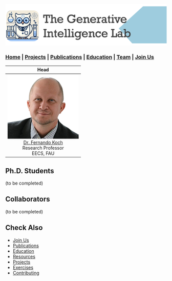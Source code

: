 ![GeniLab-banner](./images/genilab-banner.png)

### [Home](README.md) | [Projects](projects.md) | [Publications](knowledge.md) | [Education](knowledge.md#education) | [Team](people.md) |  [Join Us](join.md)




| Head | 
| :-: |
| ![](./images/people/fkoch-headshot.png) <br/>[Dr. Fernando Koch](http://www.fernandokoch.me) <br/> Research Professor <br/> EECS,  FAU |

## Ph.D. Students
(to be completed)

## Collaborators
(to be completed)

## Check Also

* [Join Us](join.md)
* [Publications](knowledge.md#publications)
* [Education](knowledge.md#education)
* [Resources](projects.md#resources)
* [Projects](projects.md)
* [Exercises](exercises.md)
* [Contributing](contribute.md)


